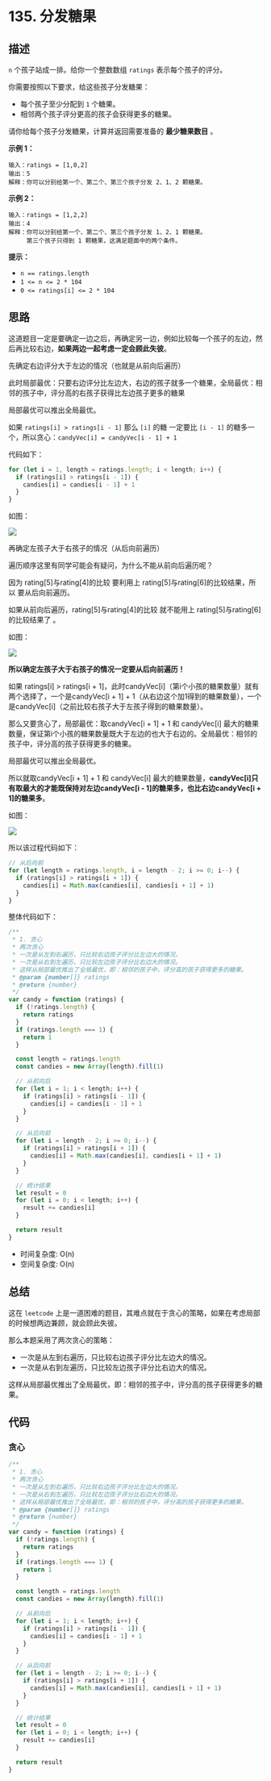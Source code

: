 # 135. 分发糖果

## 描述

`n` 个孩子站成一排。给你一个整数数组 `ratings` 表示每个孩子的评分。

你需要按照以下要求，给这些孩子分发糖果：

- 每个孩子至少分配到 `1` 个糖果。
- 相邻两个孩子评分更高的孩子会获得更多的糖果。

请你给每个孩子分发糖果，计算并返回需要准备的 **最少糖果数目** 。

 

**示例 1：**

```
输入：ratings = [1,0,2]
输出：5
解释：你可以分别给第一个、第二个、第三个孩子分发 2、1、2 颗糖果。
```

**示例 2：**

```
输入：ratings = [1,2,2]
输出：4
解释：你可以分别给第一个、第二个、第三个孩子分发 1、2、1 颗糖果。
     第三个孩子只得到 1 颗糖果，这满足题面中的两个条件。
```

 

**提示：**

- `n == ratings.length`
- `1 <= n <= 2 * 104`
- `0 <= ratings[i] <= 2 * 104`

## 思路

这道题目一定是要确定一边之后，再确定另一边，例如比较每一个孩子的左边，然后再比较右边，**如果两边一起考虑一定会顾此失彼**。

先确定右边评分大于左边的情况（也就是从前向后遍历）

此时局部最优：只要右边评分比左边大，右边的孩子就多一个糖果，全局最优：相邻的孩子中，评分高的右孩子获得比左边孩子更多的糖果

局部最优可以推出全局最优。

如果 `ratings[i] > ratings[i - 1]` 那么 `[i]` 的糖 一定要比 `[i - 1]` 的糖多一个，所以贪心：`candyVec[i] = candyVec[i - 1] + 1`

代码如下：

```js
for (let i = 1, length = ratings.length; i < length; i++) {
  if (ratings[i] > ratings[i - 1]) {
    candies[i] = candies[i - 1] + 1
  }
}
```

如图：

![](https://qiniucloud.qishilong.space/images/202411051751151.svg)

再确定左孩子大于右孩子的情况（从后向前遍历）

遍历顺序这里有同学可能会有疑问，为什么不能从前向后遍历呢？

因为 rating[5]与rating[4]的比较 要利用上 rating[5]与rating[6]的比较结果，所以 要从后向前遍历。

如果从前向后遍历，rating[5]与rating[4]的比较 就不能用上 rating[5]与rating[6]的比较结果了 。

如图：

![](https://qiniucloud.qishilong.space/images/202411051752610.svg)

**所以确定左孩子大于右孩子的情况一定要从后向前遍历！**

如果 ratings[i] > ratings[i + 1]，此时candyVec[i]（第i个小孩的糖果数量）就有两个选择了，一个是candyVec[i + 1] + 1（从右边这个加1得到的糖果数量），一个是candyVec[i]（之前比较右孩子大于左孩子得到的糖果数量）。

那么又要贪心了，局部最优：取candyVec[i + 1] + 1 和 candyVec[i] 最大的糖果数量，保证第i个小孩的糖果数量既大于左边的也大于右边的。全局最优：相邻的孩子中，评分高的孩子获得更多的糖果。

局部最优可以推出全局最优。

所以就取candyVec[i + 1] + 1 和 candyVec[i] 最大的糖果数量，**candyVec[i]只有取最大的才能既保持对左边candyVec[i - 1]的糖果多，也比右边candyVec[i + 1]的糖果多**。

如图：

![](https://qiniucloud.qishilong.space/images/202411051752754.svg)

所以该过程代码如下：

```js
// 从后向前
for (let length = ratings.length, i = length - 2; i >= 0; i--) {
  if (ratings[i] > ratings[i + 1]) {
    candies[i] = Math.max(candies[i], candies[i + 1] + 1)
  }
}
```

整体代码如下：

```js
/**
 * 1. 贪心
 * 两次贪心
 * 一次是从左到右遍历，只比较右边孩子评分比左边大的情况。
 * 一次是从右到左遍历，只比较左边孩子评分比右边大的情况。
 * 这样从局部最优推出了全局最优，即：相邻的孩子中，评分高的孩子获得更多的糖果。
 * @param {number[]} ratings
 * @return {number}
 */
var candy = function (ratings) {
  if (!ratings.length) {
    return ratings
  }
  if (ratings.length === 1) {
    return 1
  }

  const length = ratings.length
  const candies = new Array(length).fill(1)

  // 从前向后
  for (let i = 1; i < length; i++) {
    if (ratings[i] > ratings[i - 1]) {
      candies[i] = candies[i - 1] + 1
    }
  }

  // 从后向前
  for (let i = length - 2; i >= 0; i--) {
    if (ratings[i] > ratings[i + 1]) {
      candies[i] = Math.max(candies[i], candies[i + 1] + 1)
    }
  }

  // 统计结果
  let result = 0
  for (let i = 0; i < length; i++) {
    result += candies[i]
  }

  return result
}
```

- 时间复杂度: O(n)
- 空间复杂度: O(n)

## 总结

这在 `leetcode` 上是一道困难的题目，其难点就在于贪心的策略，如果在考虑局部的时候想两边兼顾，就会顾此失彼。

那么本题采用了两次贪心的策略：

- 一次是从左到右遍历，只比较右边孩子评分比左边大的情况。
- 一次是从右到左遍历，只比较左边孩子评分比右边大的情况。

这样从局部最优推出了全局最优，即：相邻的孩子中，评分高的孩子获得更多的糖果。

## 代码

### 贪心

```js
/**
 * 1. 贪心
 * 两次贪心
 * 一次是从左到右遍历，只比较右边孩子评分比左边大的情况。
 * 一次是从右到左遍历，只比较左边孩子评分比右边大的情况。
 * 这样从局部最优推出了全局最优，即：相邻的孩子中，评分高的孩子获得更多的糖果。
 * @param {number[]} ratings
 * @return {number}
 */
var candy = function (ratings) {
  if (!ratings.length) {
    return ratings
  }
  if (ratings.length === 1) {
    return 1
  }

  const length = ratings.length
  const candies = new Array(length).fill(1)

  // 从前向后
  for (let i = 1; i < length; i++) {
    if (ratings[i] > ratings[i - 1]) {
      candies[i] = candies[i - 1] + 1
    }
  }

  // 从后向前
  for (let i = length - 2; i >= 0; i--) {
    if (ratings[i] > ratings[i + 1]) {
      candies[i] = Math.max(candies[i], candies[i + 1] + 1)
    }
  }

  // 统计结果
  let result = 0
  for (let i = 0; i < length; i++) {
    result += candies[i]
  }

  return result
}
```

